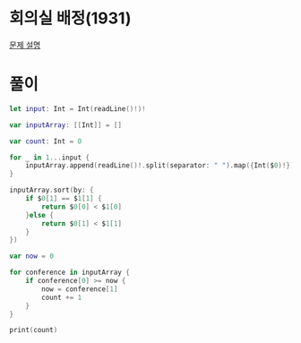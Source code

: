 # 회의실 배정(1931)
[문제 설명](https://www.acmicpc.net/problem/1931)

# 풀이
```swift
let input: Int = Int(readLine()!)!

var inputArray: [[Int]] = []

var count: Int = 0

for _ in 1...input {
    inputArray.append(readLine()!.split(separator: " ").map({Int($0)!}))
}

inputArray.sort(by: {
    if $0[1] == $1[1] {
        return $0[0] < $1[0]
    }else {
        return $0[1] < $1[1]
    }
})

var now = 0

for conference in inputArray {
    if conference[0] >= now {
        now = conference[1]
        count += 1
    }
}

print(count)
```
